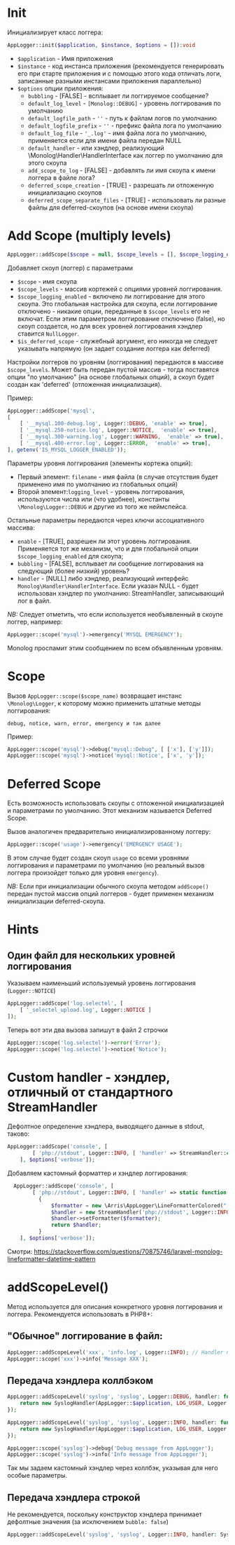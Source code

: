 # Init

Инициализирует класс логгера:

```php
AppLogger::init($application, $instance, $options = []):void
```

* `$application` - Имя приложения
* `$instance` - код инстанса приложения (рекомендуется генерировать его при старте приложения и с помощью этого кода отличать логи, записанные разными инстансами приложения параллельно)
* `$options` опции приложения:
  * `bubbling` - [FALSE] - всплывает ли логгируемое сообщение?
  * `default_log_level` - `[Monolog::DEBUG]` - уровень логгирования по умолчанию
  * `default_logfile_path` - `''` - путь к файлам логов по умолчанию
  * `default_logfile_prefix` - `''` - префикс файла лога по умолчанию
  * `default_log_file` - `'_.log'` - имя файла лога по умолчанию, применяется если для имени файла передан NULL
  * `default_handler` - или хэндлер, реализующий \Monolog\Handler\HandlerInterface как логгер по умолчанию для этого скоупа
  * `add_scope_to_log` - [FALSE] - добавлять ли имя скоупа к имени логгера в файле лога?
  * `deferred_scope_creation` - [TRUE] - разрешать ли отложенную инициализацию скоупов
  * `deferred_scope_separate_files` - [TRUE] - использовать ли разные файлы для deferred-скоупов (на основе имени скоупа)

# Add Scope (multiply levels)

```php
AppLogger::addScope($scope = null, $scope_levels = [], $scope_logging_enabled = true, $is_deferred_scope = false):void
```

Добавляет скоуп (логгер) с параметрами

* `$scope` - имя скоупа
* `$scope_levels` - массив кортежей с опциями уровней логгирования.
* `$scope_logging_enabled` - включено ли логгирование для этого скоупа. Это глобальная настройка для скоупа, если логгирование отключено - никакие опции, переданные в `$scope_levels` его не включат. Если этим параметром логгирование отключено (false), но скоуп создается, но для всех уровней логгирования хэндлер ставится `NullLogger`.
* `$is_deferred_scope` - служебный аргумент, его никогда не следует указывать напрямую (он задает создание логгера как deferred)

Настройки логгеров по уровням (логгирования) передаются в массиве `$scope_levels`. Может быть передан пустой массив - тогда поставятся опции "по умолчанию" (на основе глобальных опций), а скоуп будет создан как 'deferred' (отложенная инициализация).

Пример:
```php
AppLogger::addScope('mysql', 
[
    [ '__mysql.100-debug.log', Logger::DEBUG, 'enable' => true],
    [ '__mysql.250-notice.log', Logger::NOTICE,  'enable' => true],
    [ '__mysql.300-warning.log', Logger::WARNING,  'enable' => true],
    [ '__mysql.400-error.log', Logger::ERROR,  'enable' => true],
], getenv('IS_MYSQL_LOGGER_ENABLED'));
```

Параметры уровня логгирования (элементы кортежа опций):
* Первый элемент: `filename` - имя файла (в случае отсутствия будет применено имя по умолчанию из глобальных опций)
* Второй элемент:`logging_level` - уровень логгирования, используются числа или (что удобнее), константы `\Monolog\Logger::DEBUG` и другие из того же неймспейса.

Остальные параметры передаются через ключи ассоциативного массива:
* `enable` - [TRUE], разрешен ли этот уровень логгирования. Применяется тот же механизм, что и для глобальной опции `$scope_logging_enabled` для скоупа;
* `bubbling` - [FALSE], всплывает ли сообщение логгирования на следующий (более низкий) уровень?
* `handler` - [NULL] либо хэндлер, реализующий интерфейс `Monolog\Handler\HandlerInterface`. Если указан NULL - будет использован хэндлер по умолчанию: StreamHandler, записывающий лог в файл.

*NB:* Следует отметить, что если используется необъявленный в скоупе логгер, например:

```php
AppLogger::scope('mysql')->emergency('MYSQL EMERGENCY');
```
Monolog проспамит этим сообщением по всем объявленным уровням.

# Scope

Вызов `AppLogger::scope($scope_name)` возвращает инстанс `\Monolog\Logger`, к которому можно применить штатные методы логгирования:

```
debug, notice, warn, error, emergency и так далее
```

Пример:

```php
AppLogger::scope('mysql')->debug("mysql::Debug", [ ['x'], ['y']]);
AppLogger::scope('mysql')->notice('mysql::Notice', ['x', 'y']);
```

# Deferred Scope

Есть возможность использовать скоупы с отложенной инициализацией и параметрами по умолчанию. Этот механизм называется Deferred Scope.

Вызов аналогичен предварительно инициализированному логгеру:

```php
AppLogger::scope('usage')->emergency('EMERGENCY USAGE');
```

В этом случае будет создан скоуп `usage` со всеми уровнями логгирования и параметрами по умолчанию (но реальный вызов логгера произойдет только для уровня `emergency`).

*NB:* Если при инициализации обычного скоупа методом `addScope()` передан пустой массив опций логгеров - будет применен механизм инициализации deferred-скоупа.

# Hints

## Один файл для нескольких уровней логгирования

Указываем наименьший используемый уровень логгирования (`Logger::NOTICE`)

```php
AppLogger::addScope('log.selectel', [ 
    [ '_selectel_upload.log', Logger::NOTICE ]  
]);
```

Теперь вот эти два вызова запишут в файл 2 строчки
```php
AppLogger::scope('log.selectel')->error('Error');
AppLogger::scope('log.selectel')->notice('Notice');
```

# Custom handler - хэндлер, отличный от стандартного StreamHandler

Дефолтное определение хэндлера, выводящего данные в stdout, таково:
```php
AppLogger::addScope('console', [
        [ 'php://stdout', Logger::INFO, [ 'handler' => StreamHandler::class ]]
    ], $options['verbose']);
```

Добавляем кастомный форматтер и хэндлер логгирования:

```php
  AppLogger::addScope('console', [
        [ 'php://stdout', Logger::INFO, [ 'handler' => static function()
          {
              $formatter = new \Arris\AppLogger\LineFormatterColored("[%datetime%]: %message%\n", "Y-m-d H:i:s", false, true);
              $handler = new StreamHandler('php://stdout', Logger::INFO);
              $handler->setFormatter($formatter);
              return $handler;
          }
    ], $options['verbose']);
```

Смотри: https://stackoverflow.com/questions/70875746/laravel-monolog-lineformatter-datetime-pattern

# addScopeLevel()

Метод используется для описания конкретного уровня логгирования и логгера. Рекомендуется использовать в PHP8+:

## "Обычное" логгирование в файл:

```php
AppLogger::addScopeLevel('xxx', 'info.log', Logger::INFO); // Handler не указан, что означает, по умолчанию, StreamHandler 
AppLogger::scope('xxx')->info('Message XXX');
```

## Передача хэндлера коллбэком

```php
AppLogger::addScopeLevel('syslog', 'syslog', Logger::DEBUG, handler: function (){
    return new SyslogHandler(AppLogger::$application, LOG_USER, Logger::DEBUG, false);
});

AppLogger::addScopeLevel('syslog', 'syslog', Logger::INFO, handler: function (){
    return new SyslogHandler(AppLogger::$application, LOG_USER, Logger::INFO, false);
});

AppLogger::scope('syslog')->debug('Debug message from AppLogger');
AppLogger::scope('syslog')->info('Info message from AppLogger');
```
Так мы задаем кастомный хэндлер через коллбэк, указывая для него особые параметры.

## Передача хэндлера строкой

Не рекомендуется, поскольку конструктор хэндлера принимает дефолтные значения (за исключением `bubble: false`) 

```php
AppLogger::addScopeLevel('syslog', 'syslog', Logger::INFO, handler: SyslogHandler::class); 
```











